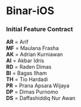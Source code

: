 # Binar-iOS

### Initial Feature Contract
**AR** = Arif  
**MF** = Maulana Frasha  
**AK** = Adrian Kurniawan  
**AI** = Akbar Idris  
**RD** = Raden Dimas  
**BI** = Bagas Ilham  
**TH** = Tio Hardadi  
**PR** = Prana Apsara Wijaya  
**DP** = Dimas Purnomo  
**DS** = Daffashiddiq Nur Awan
